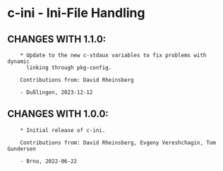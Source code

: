 # c-ini - Ini-File Handling

## CHANGES WITH 1.1.0:

        * Update to the new c-stdaux variables to fix problems with dynamic
          linking through pkg-config.

        Contributions from: David Rheinsberg

        - Dußlingen, 2023-12-12

## CHANGES WITH 1.0.0:

        * Initial release of c-ini.

        Contributions from: David Rheinsberg, Evgeny Vereshchagin, Tom Gundersen

        - Brno, 2022-06-22
